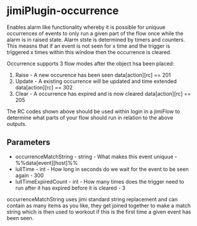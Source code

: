 # jimiPlugin-occurrence

Enables alarm like functionality whereby it is possible for uniquue occurrences of events to only run a given part of the flow once while the alarm is in raised state. Alarm stste is determined by timers and counters. This measns that if an event is not seen for x time and the trigger is triggered x times within this window then the occurrence is cleared.

Occurrence supports 3 flow modes after the object hsa been placed:
1. Raise - A new occurence has been seen
data[action][rc] == 201
2. Update - A existing occurrence will be updated and time extended
data[action][rc] == 302
3. Clear - A occurrence has expired and is now cleared
data[action][rc] == 205

The RC codes shown above should be used within login in a jimiFlow to determine what parts of your flow should run in relation to the above outputs.

## Parameters
* occurrenceMatchString - string - What makes this event uniquue - %%data[event][host]%%
* lullTime - int - How long in seconds do we wait for the event to be seen again - 300
* lullTimeExpiredCount - int - How many times does the trigger need to run after it has expired before it is cleared - 3

occurrenceMatchString uses jimi standard string replacement and can contain as many items as you like, they get joined together to make a match string which is then used to workout if this is the first time a given event has been seen.
